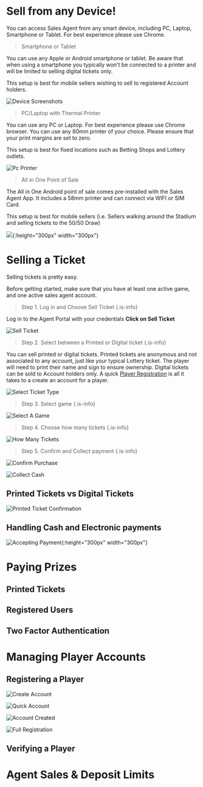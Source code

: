 <!-- TITLE: Retail Sales Agents Guide -->
<!-- SUBTITLE: A complete guide to selling tickets and paying prizes -->


# 	Sell from any Device!

You can access Sales Agent from any smart device, including PC, Laptop, Smartphone or Tablet.
For best experience please use Chrome.

> Smartphone or Tablet

You can use any Apple or Android smartphone or tablet.
Be aware that when using a smartphone you typically won't be connected to a printer and will be limited to selling digital tickets only.

This setup is best for mobile sellers wishing to sell to registered Account holders.

![Device Screenshots](/uploads/device-screenshots.png)



> PC/Laptop with Thermal Printer

You can use any PC or Laptop. For best experience please use Chrome browser.
You can use any 80mm printer of your choice. 
Please ensure that your print margins are set to zero.

This setup is best for fixed locations such as Betting Shops and Lottery outlets.

![Pc Printer](/uploads/pc-printer.png "Pc Printer")

> All in One Point of Sale 

The All in One Android point of sale comes pre-installed with the Sales Agent App.
It includes a 58mm printer and can connect via WIFI or SIM Card.

This setup is best for mobile sellers (i.e. Sellers walking around the Stadium and selling tickets to the 50/50 Draw)

![](/uploads/600-x-600.png){:height="300px" width="300px"}


# Selling a Ticket
Selling tickets is pretty easy.

Before getting started, make sure that you have at least one active game, and one active sales agent account. 

> Step 1. Log in and Choose Sell Ticket
{.is-info}

Log in to the Agent Portal with your credentials
**Click on Sell Ticket**

![Sell Ticket](/uploads/sell-ticket.png "Sell Ticket")

>Step 2. Select between a Printed or Digital ticket
{.is-info}

You can sell printed or digital tickets. 
Printed tickets are anonymous and not associated to any account, just like your typical Lottery ticket.
The player will need to print their name and sign to ensure ownership.
Digital tickets can be sold to Account holders only. A quick [Player Registration](/retail-sales-agents#registering-a-player) is all it takes to a create an account for a player.

![Select Ticket Type](/uploads/select-ticket-type.png "Select Ticket Type")


>Step 3. Select  game
{.is-info}

![Select A Game](/uploads/select-a-game.png "Select A Game")

>Step 4. Choose how many tickets
{.is-info}

![How Many Tickets](/uploads/how-many-tickets.png "How Many Tickets")

>Step 5. Confirm and Collect payment
{.is-info}

![Confirm Purchase](/uploads/confirm-purchase.png "Confirm Purchase")

![Collect Cash](/uploads/collect-cash.png "Collect Cash")

## Printed Tickets vs Digital Tickets

![Printed Ticket Confirmation](/uploads/printed-ticket-confirmation.png "Printed Ticket Confirmation")
## Handling Cash and Electronic payments

![Accepting Payment](/uploads/accepting-payment.png "Accepting Payment"){:height="300px" width="300px"}
# Paying Prizes
## Printed Tickets
## Registered Users
## Two Factor Authentication

# Managing Player Accounts
## Registering a Player

![Create Account](/uploads/create-account.png "Create Account")

![Quick Account](/uploads/quick-account.png "Quick Account")

![Account Created](/uploads/account-created.png "Account Created")

![Full Registration](/uploads/full-registration.png "Full Registration")

## Verifying a Player

# Agent Sales & Deposit Limits
